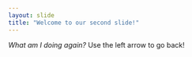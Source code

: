 ```yaml
---
layout: slide
title: "Welcome to our second slide!"
---
```

*What am I doing again?*
Use the left arrow to go back!
